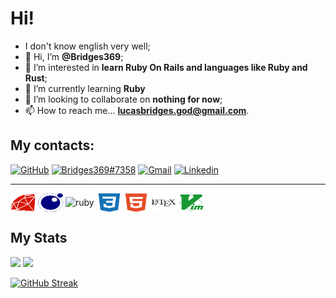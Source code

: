 # Hi!
- I don't know english very well;
- 👋 Hi, I’m <b>@Bridges369</b>;
- 👀 I’m interested in <b>learn Ruby On Rails and languages like Ruby and Rust</b>;
- 🌱 I’m currently learning <b>Ruby</b>
- 💞️ I’m looking to collaborate on <b>nothing for now</b>;
- 📫 How to reach me... <b>lucasbridges.god@gmail.com</b>.

## My contacts:

[![GitHub](https://img.shields.io/badge/Github-100000?style=for-the-badge&logo=github&logoColor=white)](https://github.com/Bridges369)
[![Bridges369#7358](https://img.shields.io/badge/Discord-7289DA?style=for-the-badge&logo=discord&logoColor=white)](https://discord.com)
[![Gmail](https://img.shields.io/badge/-Gmail-FF0000?style=for-the-badge&labelColor=FF0000&logo=gmail&logoColor=white)](mailto:lucasbridges.god@gmail.com?subject=[GitHub]%20Acabei%20de%20ver%20o%20seu%20GitHub)
[![Linkedin](https://img.shields.io/badge/-Linkedin-0e76a8?style=for-the-badge&logo=Linkedin&logoColor=white)](https://www.linkedin.com/in/lucas-pontes-de-andrade)

<hr>

<div style="display: inline-block; align">
	<img align="center" alt="ruby" height="30" width="40" src='https://raw.githubusercontent.com/devicons/devicon/master/icons/ruby/ruby-plain.svg'>
	<img align="center" alt="ruby" height="30" width="40" src='https://raw.githubusercontent.com/devicons/devicon/master/icons/lua/lua-plain.svg'>
	<img align="center" alt="ruby" height="30" width="40" src='https://openclipart.org/image/2400px/svg_to_png/191890/powershell2.png'>
	<img align="center" alt="ruby" height="30" width="40" src='https://raw.githubusercontent.com/devicons/devicon/master/icons/css3/css3-plain.svg'>
	<img align="center" alt="ruby" height="30" width="40" src='https://raw.githubusercontent.com/devicons/devicon/master/icons/html5/html5-plain.svg'>
	<img align="center" alt="ruby" height="30" width="40" src='https://raw.githubusercontent.com/devicons/devicon/master/icons/latex/latex-original.svg'>
	<img align="center" alt="ruby" height="30" width="40" src='https://raw.githubusercontent.com/devicons/devicon/master/icons/vim/vim-plain.svg'>
</div>

## My Stats

<div>
	<img height="150em" src="https://github-readme-stats.vercel.app/api?username=Bridges369&count_private=true&show_icons=true&theme=nord&bg_color=00000000&border_radius=5.0&cache_seconds=9000&hide_border=true">
	<img height="150em" src="https://github-readme-stats.vercel.app/api/top-langs/?username=Bridges369&langs_count=6&theme=nord&bg_color=00000000&layout=compact&border_radius=5.0&cache_seconds=9000&hide_border=true">
</div>

[![GitHub Streak](https://streak-stats.demolab.com?user=Bridges369&theme=nord&hide_border=true&border_radius=4.4&date_format=%5BY.%5Dn.j&mode=weekly&background=00000000)]()

<!-- [![Metrics](/github-metrics.svg)](https://github.com/Bridges369) -->
